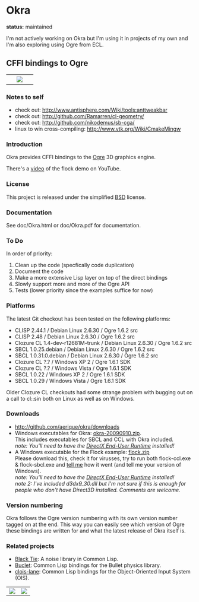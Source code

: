 # Okra

**status:** maintained

I'm not actively working on Okra but I'm using it in projects of my
own and I'm also exploring using Ogre from ECL.


## CFFI bindings to Ogre

<table align="center" width="100%">
  <tr>
    <td>&nbsp;</td>
    <td align="center">
      <img src="http://www.aerique.net/software/okra/okra.png">
    </td>
    <td>&nbsp;</td>
  </tr>
</table>

### Notes to self

* check out: http://www.antisphere.com/Wiki/tools:anttweakbar
* check out: http://github.com/Ramarren/cl-geometry/
* check out: http://github.com/nikodemus/sb-cga/
* linux to win cross-compiling: http://www.vtk.org/Wiki/CmakeMingw


### Introduction

Okra provides CFFI bindings to the [Ogre](http://www.ogre3d.org/) 3D
graphics engine.

There's a [video](http://www.youtube.com/watch?v=INeUifM2Bhg) of the
flock demo on YouTube.


### License

This project is released under the simplified
[BSD](http://www.opensource.net/licenses/bsd-license.php) license.


### Documentation

See doc/Okra.html or doc/Okra.pdf for documentation.


### To Do

In order of priority:

1. Clean up the code (specfically code duplication)
2. Document the code
3. Make a more extensive Lisp layer on top of the direct bindings
4. Slowly support more and more of the Ogre API
5. Tests (lower priority since the examples suffice for now)


### Platforms

The latest Git checkout has been tested on the following platforms:

* CLISP 2.44.1 / Debian Linux 2.6.30 / Ogre 1.6.2 src
* CLISP 2.48 / Debian Linux 2.6.30 / Ogre 1.6.2 src
* Clozure CL 1.4-dev-r12681M-trunk / Debian Linux 2.6.30 / Ogre 1.6.2 src
* SBCL 1.0.25.debian / Debian Linux 2.6.30 / Ogre 1.6.2 src
* SBCL 1.0.31.0.debian / Debian Linux 2.6.30 / Ogre 1.6.2 src
* Clozure CL ?.? / Windows XP 2 / Ogre 1.6.1 SDK
* Clozure CL ?.? / Windows Vista / Ogre 1.6.1 SDK
* SBCL 1.0.22 / Windows XP 2 / Ogre 1.6.1 SDK
* SBCL 1.0.29 / Windows Vista / Ogre 1.6.1 SDK

Older Clozure CL checkouts had some strange problem with bugging out
on a call to cl::sin both on Linux as well as on Windows.


### Downloads

* http://github.com/aerique/okra/downloads
* Windows executables for Okra: [okra-20090910.zip](http://www.xs4all.nl/~euqirea/downloads/okra-20090910.zip).  
  This includes executables for SBCL and CCL with Okra included.  
  *note: You'll need to have the [DirectX End-User Runtime](http://www.microsoft.com/downloads/Browse.aspx?displaylang=en&categoryid=2) installed!*
* A Windows executable for the Flock example: [flock.zip](http://www.xs4all.nl/~euqirea/downloads/flock.zip)  
  Please download this, check it for virusses, try to run both
  flock-ccl.exe & flock-sbcl.exe and [tell me](aerique@xs4all.nl) how
  it went (and tell me your version of Windows).  
  *note: You'll need to have the [DirectX End-User Runtime](http://www.microsoft.com/downloads/Browse.aspx?displaylang=en&categoryid=2) installed!*  
  *note 2: I've included d3dx9_30.dll but I'm not sure if this is
  enough for people who don't have Direct3D installed. Comments are
  welcome.*


### Version numbering

Okra follows the Ogre version numbering with its own version number
tagged on at the end. This way you can easily see which version of
Ogre these bindings are written for and what the latest release of
Okra itself is.


### Related projects

* [Black Tie](http://github.com/aerique/black-tie): A noise library in
  Common Lisp.
* [Buclet](http://github.com/aerique/buclet): Common Lisp bindings for
  the Bullet physics library.
* [clois-lane](http://github.com/aerique/clois-lane): Common Lisp
  bindings for the Object-Oriented Input System (OIS).

<table align="center" width="100%">
  <tr>
    <td align="center">
      <img src="http://www.aerique.net/software/okra/perlin-blob-a1.png">
    </td>
    <td align="center">
      <img src="http://www.aerique.net/software/okra/perlin-blob-a2.png">
    </td>
  </tr>
</table>

